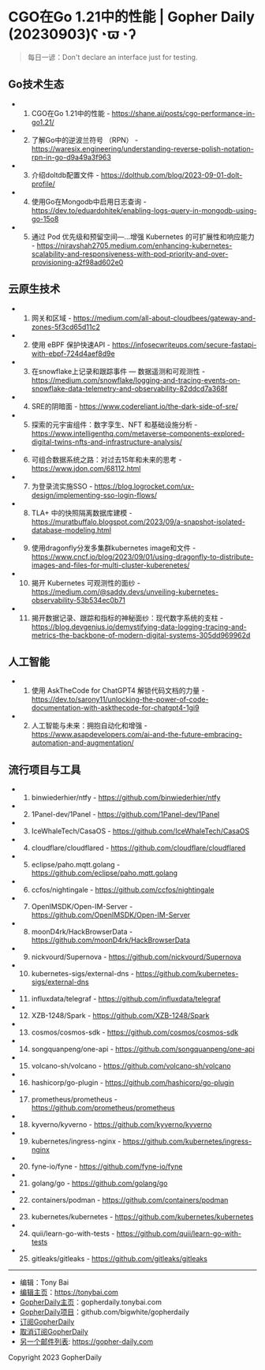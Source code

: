 # CGO在Go 1.21中的性能 | Gopher Daily (20230903)ʕ◔ϖ◔ʔ

>每日一谚：Don&#39;t declare an interface just for testing.

## Go技术生态


- 1. CGO在Go 1.21中的性能 - https://shane.ai/posts/cgo-performance-in-go1.21/

- 2. 了解Go中的逆波兰符号 （RPN） - https://waresix.engineering/understanding-reverse-polish-notation-rpn-in-go-d9a49a3f963

- 3. 介绍doltdb配置文件 - https://dolthub.com/blog/2023-09-01-dolt-profile/

- 4. 使用Go在Mongodb中启用日志查询 - https://dev.to/eduardohitek/enabling-logs-query-in-mongodb-using-go-15o8

- 5. 通过 Pod 优先级和预留空间—...增强 Kubernetes 的可扩展性和响应能力 - https://niravshah2705.medium.com/enhancing-kubernetes-scalability-and-responsiveness-with-pod-priority-and-over-provisioning-a2f98ad602e0


## 云原生技术


- 1. 网关和区域 - https://medium.com/all-about-cloudbees/gateway-and-zones-5f3cd65d11c2

- 2. 使用 eBPF 保护快速API - https://infosecwriteups.com/secure-fastapi-with-ebpf-724d4aef8d9e

- 3. 在snowflake上记录和跟踪事件 — 数据遥测和可观测性 - https://medium.com/snowflake/logging-and-tracing-events-on-snowflake-data-telemetry-and-observability-82ddcd7a368f

- 4. SRE的阴暗面 - https://www.codereliant.io/the-dark-side-of-sre/

- 5. 探索的元宇宙组件：数字孪生、NFT 和基础设施分析 - https://www.intelligenthq.com/metaverse-components-explored-digital-twins-nfts-and-infrastructure-analysis/

- 6. 可组合数据系统之路：对过去15年和未来的思考 - https://www.jdon.com/68112.html

- 7. 为登录流实施SSO - https://blog.logrocket.com/ux-design/implementing-sso-login-flows/

- 8. TLA&#43; 中的快照隔离数据库建模 - https://muratbuffalo.blogspot.com/2023/09/a-snapshot-isolated-database-modeling.html

- 9. 使用dragonfly分发多集群kubernetes image和文件 - https://www.cncf.io/blog/2023/09/01/using-dragonfly-to-distribute-images-and-files-for-multi-cluster-kuberenetes/

- 10. 揭开 Kubernetes 可观测性的面纱 - https://medium.com/@saddy.devs/unveiling-kubernetes-observability-53b534ec0b71

- 11. 揭开数据记录、跟踪和指标的神秘面纱：现代数字系统的支柱 - https://blog.devgenius.io/demystifying-data-logging-tracing-and-metrics-the-backbone-of-modern-digital-systems-305dd969962d


## 人工智能


- 1. 使用 AskTheCode for ChatGPT4 解锁代码文档的力量 - https://dev.to/sarony11/unlocking-the-power-of-code-documentation-with-askthecode-for-chatgpt4-1gi9

- 2. 人工智能与未来：拥抱自动化和增强 - https://www.asapdevelopers.com/ai-and-the-future-embracing-automation-and-augmentation/


## 流行项目与工具


- 1. binwiederhier/ntfy - https://github.com/binwiederhier/ntfy

- 2. 1Panel-dev/1Panel - https://github.com/1Panel-dev/1Panel

- 3. IceWhaleTech/CasaOS - https://github.com/IceWhaleTech/CasaOS

- 4. cloudflare/cloudflared - https://github.com/cloudflare/cloudflared

- 5. eclipse/paho.mqtt.golang - https://github.com/eclipse/paho.mqtt.golang

- 6. ccfos/nightingale - https://github.com/ccfos/nightingale

- 7. OpenIMSDK/Open-IM-Server - https://github.com/OpenIMSDK/Open-IM-Server

- 8. moonD4rk/HackBrowserData - https://github.com/moonD4rk/HackBrowserData

- 9. nickvourd/Supernova - https://github.com/nickvourd/Supernova

- 10. kubernetes-sigs/external-dns - https://github.com/kubernetes-sigs/external-dns

- 11. influxdata/telegraf - https://github.com/influxdata/telegraf

- 12. XZB-1248/Spark - https://github.com/XZB-1248/Spark

- 13. cosmos/cosmos-sdk - https://github.com/cosmos/cosmos-sdk

- 14. songquanpeng/one-api - https://github.com/songquanpeng/one-api

- 15. volcano-sh/volcano - https://github.com/volcano-sh/volcano

- 16. hashicorp/go-plugin - https://github.com/hashicorp/go-plugin

- 17. prometheus/prometheus - https://github.com/prometheus/prometheus

- 18. kyverno/kyverno - https://github.com/kyverno/kyverno

- 19. kubernetes/ingress-nginx - https://github.com/kubernetes/ingress-nginx

- 20. fyne-io/fyne - https://github.com/fyne-io/fyne

- 21. golang/go - https://github.com/golang/go

- 22. containers/podman - https://github.com/containers/podman

- 23. kubernetes/kubernetes - https://github.com/kubernetes/kubernetes

- 24. quii/learn-go-with-tests - https://github.com/quii/learn-go-with-tests

- 25. gitleaks/gitleaks - https://github.com/gitleaks/gitleaks


----

- 编辑：Tony Bai
- [编辑主页](https://tonybai.com)：https://tonybai.com
- [GopherDaily主页](https://gopherdaily.tonybai.com)：gopherdaily.tonybai.com
- [GopherDaily项目](https://github.com/bigwhite/gopherdaily)：github.com/bigwhite/gopherdaily
- [订阅GopherDaily](https://gopherdaily.tonybai.com/subscribe)
- [取消订阅GopherDaily](https://gopherdaily.tonybai.com/unsubscribe)
- [另一个邮件列表](https://gopher-daily.com): https://gopher-daily.com

Copyright 2023 GopherDaily
